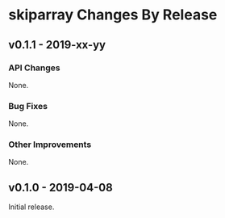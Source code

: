 # skiparray Changes By Release

## v0.1.1 - 2019-xx-yy

### API Changes

None.

### Bug Fixes

None.

### Other Improvements

None.


## v0.1.0 - 2019-04-08

Initial release.
